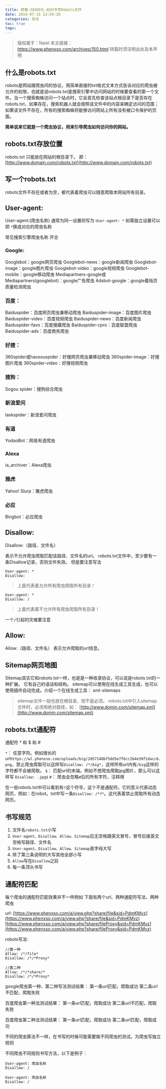 ```yaml
---
title: 转载-SEO优化-如何书写Robots文件
date: 2019-07-15 13:59:20
categories: 杂文
toc: true
tags: 
---
```


> 版权属于：Naiel
> 本文链接：https://www.phenxso.com/archives/150.html
> 转载时须注明出处及本声明

## 什么是robots.txt
<!-- more -->
robots是网站跟爬虫间的协议，用简单直接的txt格式文本方式告诉对应的爬虫被允许的权限，也就是说robots.txt是搜索引擎中访问网站的时候要查看的第一个文件。当一个搜索蜘蛛访问一个站点时，它会首先检查该站点根目录下是否存在robots.txt，如果存在，搜索机器人就会按照该文件中的内容来确定访问的范围；如果该文件不存在，所有的搜索蜘蛛将能够访问网站上所有没有被口令保护的页面。

**简单说来它就是一个爬虫协议，用来引导爬虫如何访问你的网站。**

## robots.txt存放位置

robots.txt 只能放在网站的根目录下。
即： [http://www.domain.com/robots.txt](http://www.domain.com/robots.txt)

## 写一个robots.txt

robots文件不存在或者为空，都代表着爬虫可以随意爬取本网站所有目录。

## User\-agent:

User\-agent:(爬虫名称)
通常为同一设置则写为 `User-agent: *`
如需独立设置可以把 `*`换成对应的爬虫名称

常见搜索引擎爬虫名称 开合

### Google:

Googlebot：google网页爬虫
Googlebot\-news：google新闻爬虫
Googlebot\-image：google图片爬虫
Googlebot\-video：google视频爬虫
Googlebot\-mobile：google移动爬虫
Mediapartners\-google或Mediapartners(googlebot)：google广告爬虫
Adsbot\-google：google着陆页质量检测爬虫

### 百度：

Baiduspider：百度网页爬虫兼移动爬虫
Baiduspider\-image：百度图片爬虫
Baiduspider\-video：百度视频爬虫
Baiduspider\-news：百度新闻爬虫
Baiduspider\-favo：百度搜藏爬虫
Baiduspider\-cpro：百度联盟爬虫
Baiduspider\-ads：百度商务爬虫

### 好搜：

360spider或haosouspider：好搜网页爬虫兼移动爬虫
360spider\-image：好搜图片爬虫
360spider\-video：好搜视频爬虫

### 搜狗：

Sogou spider：搜狗综合爬虫

### 新浪爱问

Iaskspider：新浪爱问爬虫

### 有道

YodaoBot：网易有道爬虫

### Alexa

ia\_archiver：Alexa爬虫

### 雅虎

Yahoo! Slurp：雅虎爬虫

### 必应

Bingbot：必应爬虫

## Disallow:

Disallow:（路径、文件名）

表示不允许爬虫爬取匹配该路径、文件名的url。
robots.txt文件中，至少要有一条Disallow记录，否则文件失效。
但是要注意写法

```
User-agent: *
Disallow:
```

> 上面代表着允许所有爬虫爬取所有目录！

```
User-agent: *
Disallow: /
```

> 上面代表着不允许所有爬虫爬取所有目录！

一个`/`引起的灾难要注意

## Allow:

Allow:（路径、文件名）
表示允许爬取的url信息。

## Sitemap网页地图

Sitemap其实它和robots.txt一样，也是是一种收录协议，可以说是robots.txt的一种扩展。
它有自己的语话和结构。
sitemap可以使用在线生成工具生成，也可以使用插件自动完成。介绍一个在线生成工具： xml\-sitemaps

> sitemap文件一般也放在根目录，但不是必须。
> robots.txt中引入sitemap文件时，必须用绝对路径，如： [http://www.domin.com/sitemap.xml](http://www.domin.com/sitemap.xml)

## robots.txt通配符

通配符 \* 和 $ 和 #

`*`： 任意字符。例如很长的url`https://wl.phenxso.com/uploads/big/2d57148bf5dd5e7f6cc2b4e39f1dacc6.png`，禁止爬虫爬取可以这样写`Disallow: /*/big*`，这样所有url内有`/big`这样的字符都不会被爬取。
`$`： 匹配url的末端。例如不想爬虫爬取jpg图片，那么可以这样写 `Disallow: .jpg$`
`#`： 爬虫会忽略`#`后的所有字符，注释用

在一些robots.txt中可以看到有`?`这个符号，这个不是通配符。它的意义代表动态网页，例如：在robot。txt中写一条`Disallow: /*?*`。这代表着禁止爬取所有动态网页。

## 书写规范

1. 文件名`robots.txt`小写
2. `User-agent、Disallow、Allow、Sitemap`后无空格跟英文冒号，冒号后接英文空格写路径、文件名
3. `User-agent、Disallow、Allow、Sitemap`首字母大写
4. 除了第三条说明的大写其他全部小写
5. `Allow`写在`Disallow`之前
6. 每一条顶头书写

## 通配符匹配

每个爬虫的通配符匹配效果并不一样例如
下面有两个url、两种通配符写法、两种爬虫

url:
[https://www.phenxso.com/a/view.php?share/file&sid=PdmKMvz](https://www.phenxso.com/a/view.php?share/file&sid=PdmKMvz)
[https://www.phenxso.com/a/view.php?share/fileProxy&sid=PdmKMvz](https://www.phenxso.com/a/view.php?share/fileProxy&sid=PdmKMvz)

robots写法:

```
//第一种
Allow: /*/file*
Disallow: /*/*Proxy*

//第二种
Allow: /*/*share/*
Disallow: /*/*Proxy*
```

google爬虫第一种、第二种写法测试结果：
第一条url匹配，爬取成功
第二条url不匹配，爬取失败

百度爬虫第一种法测试结果：
第一条url匹配，爬取成功
第二条url不匹配，爬取失败

百度爬虫第二种法测试结果：
第一条url匹配，爬取成功
第二条url匹配，爬取成功

不同的爬虫算法不一样，在书写的时候可能需要做不同爬虫的测试。为爬虫写独立规则

不同爬虫不同规则书写方法，以下是例子：

```
User-agent: 爬虫名称
Disallow: /

User-agent: 爬虫名称
Disallow: /
```

